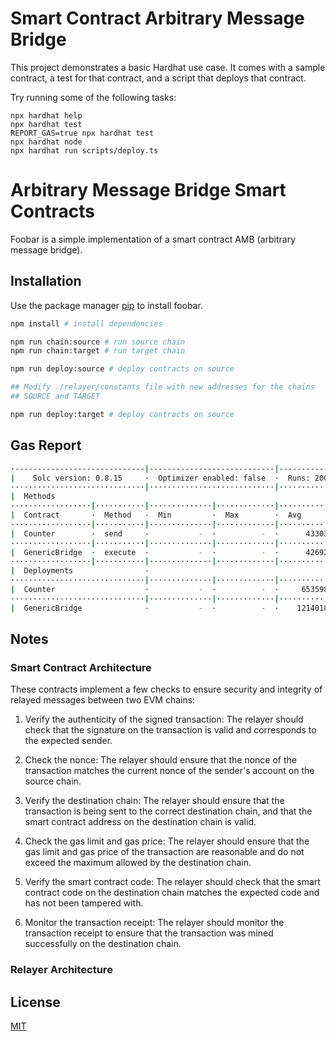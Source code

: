 # Smart Contract Arbitrary Message Bridge

This project demonstrates a basic Hardhat use case. It comes with a sample contract, a test for that contract, and a script that deploys that contract.

Try running some of the following tasks:

```shell
npx hardhat help
npx hardhat test
REPORT_GAS=true npx hardhat test
npx hardhat node
npx hardhat run scripts/deploy.ts
```

# Arbitrary Message Bridge Smart Contracts

Foobar is a simple implementation of a smart contract AMB (arbitrary message bridge).

## Installation

Use the package manager [pip](https://pip.pypa.io/en/stable/) to install foobar.

```bash
npm install # install dependencies

npm run chain:source # run source chain
npm run chain:target # run target chain

npm run deploy:source # deploy contracts on source

## Modify ./relayer/constants file with new addresses for the chains
## SOURCE and TARGET

npm run deploy:target # deploy contracts on source

```

## Gas Report

```bash
·-----------------------------|----------------------------|-------------|-----------------------------·
|    Solc version: 0.8.15     ·  Optimizer enabled: false  ·  Runs: 200  ·  Block limit: 30000000 gas  │
······························|····························|·············|······························
|  Methods                                                                                             │
··················|···········|··············|·············|·············|···············|··············
|  Contract       ·  Method   ·  Min         ·  Max        ·  Avg        ·  # calls      ·  usd (avg)  │
··················|···········|··············|·············|·············|···············|··············
|  Counter        ·  send     ·           -  ·          -  ·      43303  ·            2  ·          -  │
··················|···········|··············|·············|·············|···············|··············
|  GenericBridge  ·  execute  ·           -  ·          -  ·      42692  ·            2  ·          -  │
··················|···········|··············|·············|·············|···············|··············
|  Deployments                ·                                          ·  % of limit   ·             │
······························|··············|·············|·············|···············|··············
|  Counter                    ·           -  ·          -  ·     653598  ·        2.2 %  ·          -  │
······························|··············|·············|·············|···············|··············
|  GenericBridge              ·           -  ·          -  ·    1214018  ·          4 %  ·          -  │

```

## Notes

### Smart Contract Architecture

These contracts implement a few checks to ensure security and integrity of relayed messages between two EVM chains:

1. Verify the authenticity of the signed transaction: The relayer should check that the signature on the transaction is valid and corresponds to the expected sender.

2. Check the nonce: The relayer should ensure that the nonce of the transaction matches the current nonce of the sender's account on the source chain.

3. Verify the destination chain: The relayer should ensure that the transaction is being sent to the correct destination chain, and that the smart contract address on the destination chain is valid.

4. Check the gas limit and gas price: The relayer should ensure that the gas limit and gas price of the transaction are reasonable and do not exceed the maximum allowed by the destination chain.

5. Verify the smart contract code: The relayer should check that the smart contract code on the destination chain matches the expected code and has not been tampered with.

6. Monitor the transaction receipt: The relayer should monitor the transaction receipt to ensure that the transaction was mined successfully on the destination chain.

### Relayer Architecture

## License

[MIT](https://choosealicense.com/licenses/mit/)
